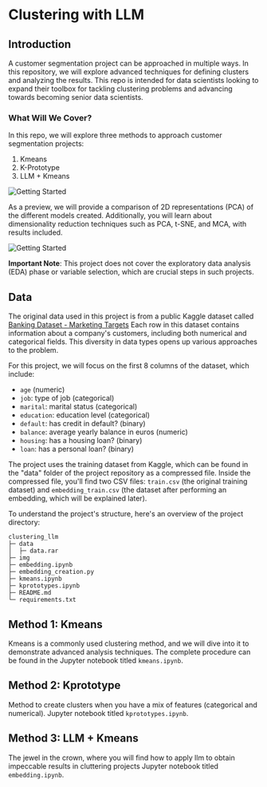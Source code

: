 # Clustering with LLM

## Introduction

A customer segmentation project can be approached in multiple ways. In this repository, we will explore advanced techniques for defining clusters and analyzing the results. This repo is intended for data scientists looking to expand their toolbox for tackling clustering problems and advancing towards becoming senior data scientists.

### What Will We Cover?

In this repo, we will explore three methods to approach customer segmentation projects:

1. Kmeans
2. K-Prototype
3. LLM + Kmeans

![Getting Started](img/com2d2.png)


As a preview, we will provide a comparison of 2D representations (PCA) of the different models created. Additionally, you will learn about dimensionality reduction techniques such as PCA, t-SNE, and MCA, with results included.

![Getting Started](img/METH.png)


**Important Note**: This project does not cover the exploratory data analysis (EDA) phase or variable selection, which are crucial steps in such projects.

## Data

The original data used in this project is from a public Kaggle dataset called [Banking Dataset - Marketing Targets](https://www.kaggle.com/datasets/prakharrathi25/banking-dataset-marketing-targets) Each row in this dataset contains information about a company's customers, including both numerical and categorical fields. This diversity in data types opens up various approaches to the problem.

For this project, we will focus on the first 8 columns of the dataset, which include:

- `age` (numeric)
- `job`: type of job (categorical)
- `marital`: marital status (categorical)
- `education`: education level (categorical)
- `default`: has credit in default? (binary)
- `balance`: average yearly balance in euros (numeric)
- `housing`: has a housing loan? (binary)
- `loan`: has a personal loan? (binary)

The project uses the training dataset from Kaggle, which can be found in the "data" folder of the project repository as a compressed file. Inside the compressed file, you'll find two CSV files: `train.csv` (the original training dataset) and `embedding_train.csv` (the dataset after performing an embedding, which will be explained later).

To understand the project's structure, here's an overview of the project directory:

```
clustering_llm
├─ data
│  ├─ data.rar
├─ img
├─ embedding.ipynb
├─ embedding_creation.py
├─ kmeans.ipynb
├─ kprototypes.ipynb
├─ README.md
└─ requirements.txt

```

## Method 1: Kmeans

Kmeans is a commonly used clustering method, and we will dive into it to demonstrate advanced analysis techniques. The complete procedure can be found in the Jupyter notebook titled `kmeans.ipynb`.

## Method 2: Kprototype
Method to create clusters when you have a mix of features (categorical and numerical). Jupyter notebook titled `kprototypes.ipynb`.

## Method 3: LLM + Kmeans
The jewel in the crown, where you will find how to apply llm to obtain impeccable results in cluttering projects Jupyter notebook titled `embedding.ipynb`.





